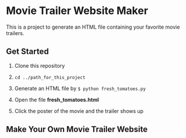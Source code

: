 # Movie Trailer Website Maker

This is a project to generate an HTML file containing your favorite movie trailers.

## Get Started

1. Clone this repository

2. `cd ../path_for_this_project`

3. Generate an HTML file by `$ python fresh_tomatoes.py`

4. Open the file __fresh_tomatoes.html__

5. Click the poster of the movie and the trailer shows up

## Make Your Own Movie Trailer Website

